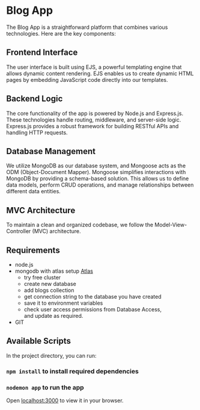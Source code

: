 # Blog App

The Blog App is a straightforward platform that combines various technologies. Here are the key components:

## Frontend Interface

The user interface is built using EJS, a powerful templating engine that allows dynamic content rendering. EJS enables us to create dynamic HTML pages by embedding JavaScript code directly into our templates.

## Backend Logic

The core functionality of the app is powered by Node.js and Express.js. These technologies handle routing, middleware, and server-side logic. Express.js provides a robust framework for building RESTful APIs and handling HTTP requests.

## Database Management

We utilize MongoDB as our database system, and Mongoose acts as the ODM (Object-Document Mapper). Mongoose simplifies interactions with MongoDB by providing a schema-based solution. This allows us to define data models, perform CRUD operations, and manage relationships between different data entities.

## MVC Architecture

To maintain a clean and organized codebase, we follow the Model-View-Controller (MVC) architecture.

## Requirements
+ node.js
+ mongodb with atlas setup [Atlas](https://www.mongodb.com/atlas/database)
    + try free cluster
    + create new database
    + add blogs collection
    + get connection string to the database you have created
    + save it to environment variables
    + check user access permissions from Database Access,<br>and update as required.
+ GIT
## Available Scripts

In the project directory, you can run:
### `npm install` to install required dependencies
### `nodemon app` to run the app

Open [localhost:3000](http://localhost:3000) to view it in your browser.